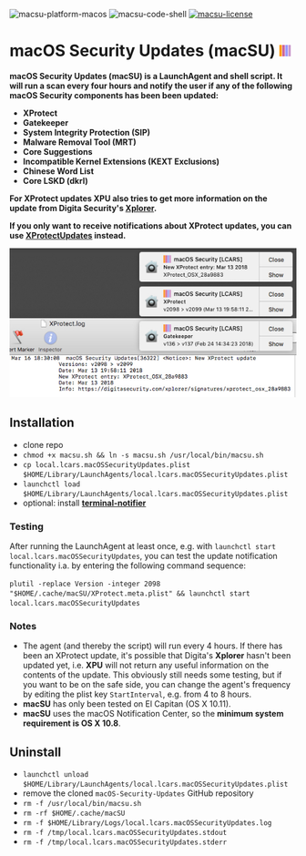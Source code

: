 ![macsu-platform-macos](https://img.shields.io/badge/platform-macOS-lightgrey.svg)
![macsu-code-shell](https://img.shields.io/badge/code-shell-yellow.svg)
[![macsu-license](http://img.shields.io/badge/license-MIT+-blue.svg)](https://github.com/JayBrown/macOS-Security-Updates/blob/master/LICENSE)

# macOS Security Updates (macSU) <img src="https://github.com/JayBrown/macOS-Security-Updates/blob/master/img/jb-img.png" height="20px"/>

**macOS Security Updates (macSU) is a LaunchAgent and shell script. It will run a scan every four hours and notify the user if any of the following macOS Security components has been been updated:**
* **XProtect**
* **Gatekeeper**
* **System Integrity Protection (SIP)**
* **Malware Removal Tool (MRT)**
* **Core Suggestions**
* **Incompatible Kernel Extensions (KEXT Exclusions)**
* **Chinese Word List**
* **Core LSKD (dkrl)**

**For XProtect updates XPU also tries to get more information on the update from Digita Security's [Xplorer](https://digitasecurity.com/xplorer/).**

**If you only want to receive notifications about XProtect updates, you can use [XProtectUpdates](https://github.com/JayBrown/) instead.**

![screengrab](https://github.com/JayBrown/macOS-Security-Updates/blob/master/img/screengrab.jpg)

## Installation
* clone repo
* `chmod +x macsu.sh && ln -s macsu.sh /usr/local/bin/macsu.sh`
* `cp local.lcars.macOSSecurityUpdates.plist $HOME/Library/LaunchAgents/local.lcars.macOSSecurityUpdates.plist`
* `launchctl load $HOME/Library/LaunchAgents/local.lcars.macOSSecurityUpdates.plist`
* optional: install **[terminal-notifier](https://github.com/julienXX/terminal-notifier)**

### Testing
After running the LaunchAgent at least once, e.g. with `launchctl start local.lcars.macOSSecurityUpdates`, you can test the update notification functionality i.a. by entering the following command sequence:

`plutil -replace Version -integer 2098 "$HOME/.cache/macSU/XProtect.meta.plist" && launchctl start local.lcars.macOSSecurityUpdates`

### Notes
* The agent (and thereby the script) will run every 4 hours. If there has been an XProtect update, it's possible that Digita's **Xplorer** hasn't been updated yet, i.e. **XPU** will not return any useful information on the contents of the update. This obviously still needs some testing, but if you want to be on the safe side, you can change the agent's frequency by editing the plist key `StartInterval`, e.g. from 4 to 8 hours.
* **macSU** has only been tested on El Capitan (OS X 10.11).
* **macSU** uses the macOS Notification Center, so the **minimum system requirement is OS X 10.8**.

## Uninstall
* `launchctl unload $HOME/Library/LaunchAgents/local.lcars.macOSSecurityUpdates.plist`
* remove the cloned `macOS-Security-Updates` GitHub repository
* `rm -f /usr/local/bin/macsu.sh`
* `rm -rf $HOME/.cache/macSU`
* `rm -f $HOME/Library/Logs/local.lcars.macOSSecurityUpdates.log`
* `rm -f /tmp/local.lcars.macOSSecurityUpdates.stdout`
* `rm -f /tmp/local.lcars.macOSSecurityUpdates.stderr`
